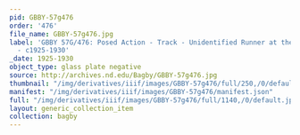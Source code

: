 ```yaml
---
pid: GBBY-57g476
order: '476'
file_name: GBBY-57g476.jpg
label: 'GBBY 57G/476: Posed Action - Track - Unidentified Runner at the Starting Line
  - c1925-1930'
_date: 1925-1930
object_type: glass plate negative
source: http://archives.nd.edu/Bagby/GBBY-57g476.jpg
thumbnail: "/img/derivatives/iiif/images/GBBY-57g476/full/250,/0/default.jpg"
manifest: "/img/derivatives/iiif/images/GBBY-57g476/manifest.json"
full: "/img/derivatives/iiif/images/GBBY-57g476/full/1140,/0/default.jpg"
layout: generic_collection_item
collection: bagby
---
```

